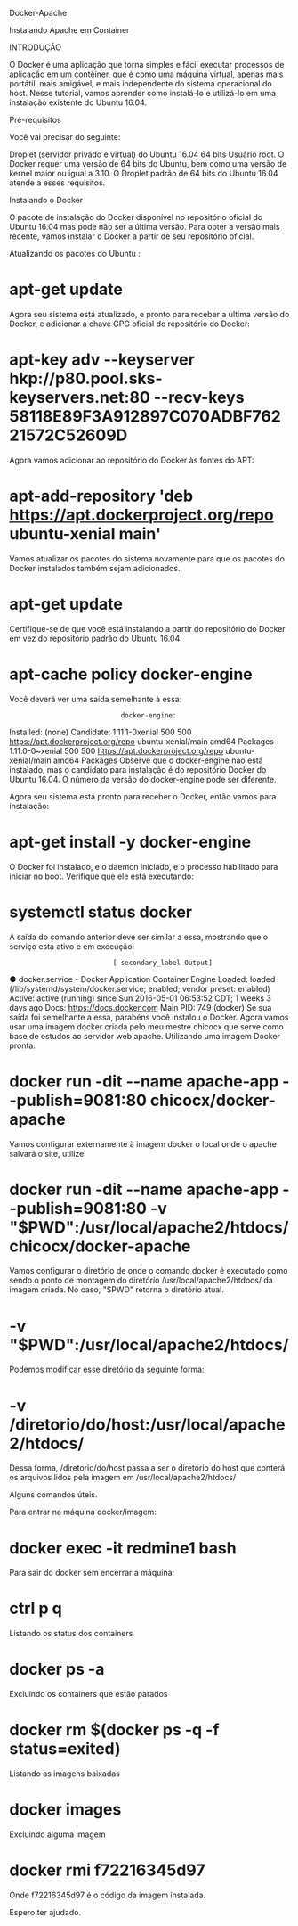 Docker-Apache

Instalando Apache em Container


INTRODUÇÃO

O Docker é uma aplicação que torna simples e fácil executar processos de aplicação em um contêiner, que é como uma máquina virtual, apenas mais portátil, mais amigável, e mais independente do sistema operacional do host. Nesse tutorial, vamos aprender como instalá-lo e utilizá-lo em uma instalação existente do Ubuntu 16.04.


Pré-requisitos

Você vai precisar do seguinte:

Droplet (servidor privado e virtual) do Ubuntu 16.04 64 bits Usuário root. O Docker requer uma versão de 64 bits do Ubuntu, bem como uma versão de kernel maior ou igual a 3.10. O Droplet padrão de 64 bits do Ubuntu 16.04 atende a esses requisitos.

Instalando o Docker

O pacote de instalação do Docker disponível no repositório oficial do Ubuntu 16.04 mas pode não ser a última versão. Para obter a versão mais recente, vamos instalar o Docker a partir de seu repositório oficial.

Atualizando os pacotes do Ubuntu :

# apt-get update
Agora seu sistema está atualizado, e pronto para receber a ultima versão do Docker, e adicionar a chave GPG oficial do repositório do Docker:

# apt-key adv --keyserver hkp://p80.pool.sks-keyservers.net:80 --recv-keys 58118E89F3A912897C070ADBF76221572C52609D
Agora vamos adicionar ao repositório do Docker às fontes do APT:

# apt-add-repository 'deb https://apt.dockerproject.org/repo ubuntu-xenial main'
Vamos atualizar os pacotes do sistema novamente para que os pacotes do Docker instalados também sejam adicionados.

# apt-get update
Certifique-se de que você está instalando a partir do repositório do Docker em vez do repositório padrão do Ubuntu 16.04:

# apt-cache policy docker-engine
Você deverá ver uma saída semelhante à essa:

                                docker-engine:
Installed: (none)
Candidate: 1.11.1-0xenial 500
500 https://apt.dockerproject.org/repo ubuntu-xenial/main amd64 Packages
1.11.0-0~xenial 500
500 https://apt.dockerproject.org/repo ubuntu-xenial/main amd64 Packages
Observe que o docker-engine não está instalado, mas o candidato para instalação é do repositório Docker do Ubuntu 16.04. O número da versão do docker-engine pode ser diferente.

Agora seu sistema está pronto para receber o Docker, então vamos para instalação:

# apt-get install -y docker-engine
O Docker foi instalado, e o daemon iniciado, e o processo habilitado para iniciar no boot. Verifique que ele está executando:

# systemctl status docker
A saída do comando anterior deve ser similar a essa, mostrando que o serviço está ativo e em execução:

                              [ secondary_label Output]
● docker.service - Docker Application Container Engine
Loaded: loaded (/lib/systemd/system/docker.service; enabled; vendor preset: enabled)
Active: active (running) since Sun 2016-05-01 06:53:52 CDT; 1 weeks 3 days ago
Docs: https://docs.docker.com
Main PID: 749 (docker)
Se sua saída foi semelhante a essa, parabéns você instalou o Docker. Agora vamos usar uma imagem docker criada pelo meu mestre chicocx que serve como base de estudos ao servidor web apache. Utilizando uma imagem Docker pronta.

# docker run -dit --name apache-app --publish=9081:80 chicocx/docker-apache
Vamos configurar externamente à imagem docker o local onde o apache salvará o site, utilize:

# docker run -dit --name apache-app --publish=9081:80 -v "$PWD":/usr/local/apache2/htdocs/ chicocx/docker-apache
Vamos configurar o diretório de onde o comando docker é executado como sendo o ponto de montagem do diretório /usr/local/apache2/htdocs/ da imagem criada. No caso, "$PWD" retorna o diretório atual.

# -v "$PWD":/usr/local/apache2/htdocs/
Podemos modificar esse diretório da seguinte forma:

# -v /diretorio/do/host:/usr/local/apache2/htdocs/
Dessa forma, /diretorio/do/host passa a ser o diretório do host que conterá os arquivos lidos pela imagem em /usr/local/apache2/htdocs/

Alguns comandos úteis.

Para entrar na máquina docker/imagem:

 # docker exec -it redmine1 bash
Para sair do docker sem encerrar a máquina:

# ctrl p q
Listando os status dos containers

# docker ps -a
Excluindo os containers que estão parados

# docker rm $(docker ps -q -f status=exited)
Listando as imagens baixadas

# docker images
Excluindo alguma imagem

# docker rmi f72216345d97
Onde f72216345d97 é o código da imagem instalada.

Espero ter ajudado.
